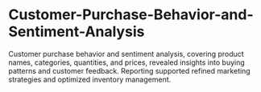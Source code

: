 # Customer-Purchase-Behavior-and-Sentiment-Analysis
Customer purchase behavior and sentiment analysis, covering product names, categories, quantities, and prices, revealed insights into buying patterns and customer feedback. Reporting supported refined marketing strategies and optimized inventory management.
